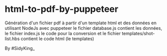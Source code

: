 # html-to-pdf-by-puppeteer
Génération d'un fichier pdf à partir d'un template html et des données en utilisant NodeJs avec puppeteer
le fichier database.js contient les données, le fichier index.js le code pour la conversion et
le fichier templates/shot-list.hbs contient le code html (le templates)

By #SidyKing_
